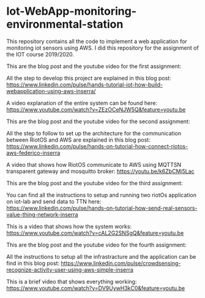 # Iot-WebApp-monitoring-environmental-station
This repository contains all the code to implement a web application for monitoring iot sensors using AWS.
I did this repository for the assignment of the IOT course 2019/2020.

This are the blog post and the youtube video for the first assignment:

All the step to develop this project are explained in this blog post: 
https://www.linkedin.com/pulse/hands-tutorial-iot-how-build-webapplication-using-aws-inserra/

A video explanation of the entire system can be found here:
https://www.youtube.com/watch?v=ZEzOCeNJW5Q&feature=youtu.be



This are the blog post and the youtube video for the second assignment:

All the step to follow to set up the architecture for the communication between RiotOS and AWS are explained in this blog post: 
https://www.linkedin.com/pulse/hands-on-tutorial-how-connect-riotos-aws-federico-inserra

A video that shows how RiotOS communicate to AWS using MQTTSN transparent gateway and mosquitto broker:
https://youtu.be/k6ZbCMi5Lac


This are the blog post and the youtube video for the third assignment:

You can find all the instructions to setup and running two riotOs application on iot-lab and send data to TTN here:
https://www.linkedin.com/pulse/hands-on-tutorial-how-send-real-sensors-value-thing-network-inserra

This is a video that shows how the system works:
https://www.youtube.com/watch?v=cAL2G2SNSgQ&feature=youtu.be



This are the blog post and the youtube video for the fourth assignment:

All the instructions to setup all the infrastracture and the application can be find in this blog post:
https://www.linkedin.com/pulse/crowdsensing-recognize-activity-user-using-aws-simple-inserra

This is a brief video that shows everything working:
https://www.youtube.com/watch?v=DV9UywH3kC0&feature=youtu.be

